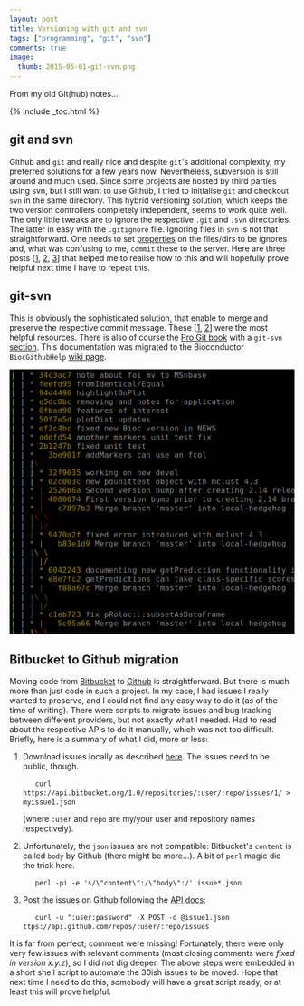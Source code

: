 ```yaml
---
layout: post
title: Versioning with git and svn
tags: ["programming", "git", "svn"]
comments: true
image:
  thumb: 2015-05-01-git-svn.png
---
```


From my old Git(hub) notes...

<!--more-->

{% include _toc.html %}

## git and svn

Github and `git` and really nice and despite `git`'s additional
complexity, my preferred solutions for a few years now. Nevertheless,
subversion is still around and much used. Since some projects are
hosted by third parties using svn, but I still want to use Github, I
tried to initialise `git` and checkout `svn` in the same
directory. This hybrid versioning solution, which keeps the two
version controllers completely independent, seems to work quite
well. The only little tweaks are to ignore the respective `.git` and
`.svn` directories. The latter in easy with the `.gitignore`
file. Ignoring files in `svn` is not that straightforward. One needs
to set [properties](http://svnbook.red-bean.com/en/1.1/ch07s02.html)
on the files/dirs to be ignores and, what was confusing to me,
`commit` these to the server. Here are three posts
[[1](http://stackoverflow.com/questions/116074/how-to-ignore-a-directory-with-svn),
[2](http://blog.bogojoker.com/2008/07/command-line-svnignore-a-file/),
[3](http://www.math-linux.com/spip.php?article110)] that helped me to
realise how to this and will hopefully prove helpful next time I have
to repeat this.

## git-svn

This is obviously the sophisticated solution, that enable to merge and
preserve the respective commit message. These
[[1](http://ivanz.com/2009/01/15/selective-import-of-svn-branches-into-a-gitgit-svn-repository/),
[2](http://stackoverflow.com/questions/296975/how-do-i-tell-git-svn-about-a-remote-branch-created-after-i-fetched-the-repo)]
were the most helpful resources. There is also of course the
[Pro Git book](http://git-scm.com/book) with a `git-svn`
[section](http://git-scm.com/book/ch8-1.html). This documentation was
migrated to the Bioconductor `BiocGithubHelp`
[wiki page](https://github.com/Bioconductor/BiocGithubHelp/wiki/Managing-your-Bioc-code-on-hedgehog-and-github).

![git-svn lola](/images/2015-05-01-git-svn.png)

## Bitbucket to Github migration

Moving code from [Bitbucket](https://bitbucket.org/lgatto) to
[Github](https://github.com/lgatto) is straightforward. But there is
much more than just code in such a project. In my case, I had issues I
really wanted to preserve, and I could not find any easy way to do it
(as of the time of writing). There were scripts to migrate issues and
bug tracking between different providers, but not exactly what I
needed. Had to read about the respective APIs to do it manually, which
was not too difficult. Briefly, here is a summary of what I did, more
or less:

1. Download issues locally as described
   [here](https://confluence.atlassian.com/display/BITBUCKET/Issues). The
   issues need to be public, though.

          curl https://api.bitbucket.org/1.0/repositories/:user/:repo/issues/1/ > myissue1.json


   (where `:user` and `repo` are my/your user and repository names
   respectively).

2. Unfortunately, the `json` issues are not compatible: Bitbucket's
   `content` is called `body` by Github (there might be more...). A
   bit of `perl` magic did the trick here.

          perl -pi -e 's/\"content\":/\"body\":/' issue*.json

3. Post the issues on Github following the
   [API docs](http://superuser.com/questions/149329/what-is-the-curl-command-line-syntax-to-do-a-post-request):

          curl -u ":user:password" -X POST -d @issue1.json ttps://api.github.com/repos/:user/:repo/issues

It is far from perfect; comment were missing! Fortunately, there were
only very few issues with relevant comments (most closing comments
were _fixed in version x.y.z_), so I did not dig deeper. The above
steps were embedded in a short shell script to automate the 30ish
issues to be moved. Hope that next time I need to do this, somebody
will have a great script ready, or at least this will prove helpful.
